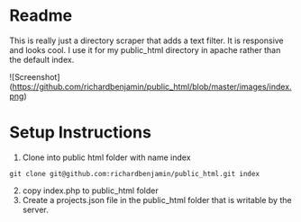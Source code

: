 # Readme

This is really just a directory scraper that adds a text filter. It is responsive and looks cool. I use it for my public_html directory in apache rather than the default index.

![Screenshot]
(https://github.com/richardbenjamin/public_html/blob/master/images/index.png)

# Setup Instructions

1. Clone into public html folder with name index

`git clone git@github.com:richardbenjamin/public_html.git index`

2. copy index.php to public_html folder
3. Create a projects.json file in the public_html folder that is writable by the server.

